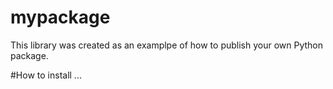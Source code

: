 # mypackage
This library was created as an examplpe of how to publish your own Python package.

#How to install
...